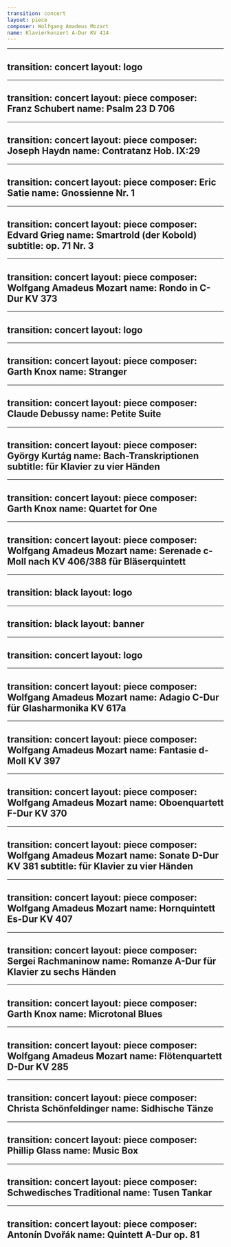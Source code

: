 ```yaml
---
transition: concert
layout: piece
composer: Wolfgang Amadeus Mozart
name: Klavierkonzert A-Dur KV 414
---
```

---
transition: concert
layout: logo
---
---
transition: concert
layout: piece
composer: Franz Schubert
name: Psalm 23 D 706
---
---
transition: concert
layout: piece
composer: Joseph Haydn
name: Contratanz Hob. IX:29
---
---
transition: concert
layout: piece
composer: Eric Satie
name: Gnossienne Nr. 1
---
---
transition: concert
layout: piece
composer: Edvard Grieg
name: Smartrold (der Kobold)
subtitle: op. 71 Nr. 3
---
---
transition: concert
layout: piece
composer: Wolfgang Amadeus Mozart
name: Rondo in C-Dur KV 373
---
---
transition: concert
layout: logo
---
---
transition: concert
layout: piece
composer: Garth Knox
name: Stranger
---
---
transition: concert
layout: piece
composer: Claude Debussy
name: Petite Suite
---
---
transition: concert
layout: piece
composer: György Kurtág
name: Bach-Transkriptionen
subtitle: für Klavier zu vier Händen
---
---
transition: concert
layout: piece
composer: Garth Knox
name: Quartet for One
---
---
transition: concert
layout: piece
composer: Wolfgang Amadeus Mozart
name: Serenade c-Moll nach KV 406/388 für Bläserquintett
---
---
transition: black
layout: logo
---
---
transition: black
layout: banner
---
---
transition: concert
layout: logo
---
---
transition: concert
layout: piece
composer: Wolfgang Amadeus Mozart
name: Adagio C-Dur für Glasharmonika KV 617a
---
---
transition: concert
layout: piece
composer: Wolfgang Amadeus Mozart
name: Fantasie d-Moll KV 397
---
---
transition: concert
layout: piece
composer: Wolfgang Amadeus Mozart
name: Oboenquartett F-Dur KV 370
---
---
transition: concert
layout: piece
composer: Wolfgang Amadeus Mozart
name: Sonate D-Dur KV 381
subtitle: für Klavier zu vier Händen
---
---
transition: concert
layout: piece
composer: Wolfgang Amadeus Mozart
name: Hornquintett Es-Dur KV 407
---
---
transition: concert
layout: piece
composer: Sergei Rachmaninow
name: Romanze A-Dur für Klavier zu sechs Händen
---
---
transition: concert
layout: piece
composer: Garth Knox
name: Microtonal Blues
---
---
transition: concert
layout: piece
composer: Wolfgang Amadeus Mozart
name: Flötenquartett D-Dur KV 285
---
---
transition: concert
layout: piece
composer: Christa Schönfeldinger
name: Sidhische Tänze
---
---
transition: concert
layout: piece
composer: Phillip Glass
name: Music Box
---
---
transition: concert
layout: piece
composer: Schwedisches Traditional
name: Tusen Tankar
---
---
transition: concert
layout: piece
composer: Antonín Dvořák
name: Quintett A-Dur op. 81
---